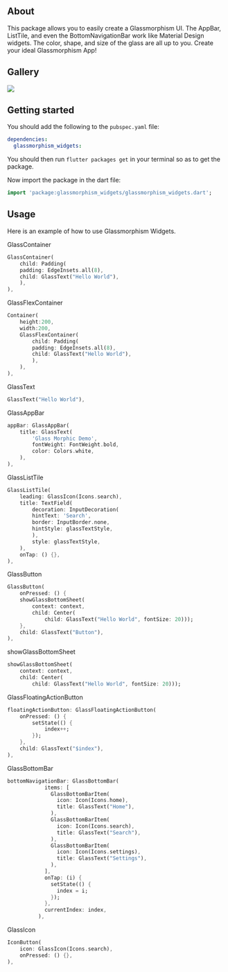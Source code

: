 <!-- 
This README describes the package. If you publish this package to pub.dev,
this README's contents appear on the landing page for your package.

For information about how to write a good package README, see the guide for
[writing package pages](https://dart.dev/guides/libraries/writing-package-pages). 

For general information about developing packages, see the Dart guide for
[creating packages](https://dart.dev/guides/libraries/create-library-packages)
and the Flutter guide for
[developing packages and plugins](https://flutter.dev/developing-packages). 
-->
## About
This package allows you to easily create a Glassmorphism UI.
The AppBar, ListTile, and even the BottomNavigationBar work like Material Design widgets.
The color, shape, and size of the glass are all up to you.
Create your ideal Glassmorphism App!

## Gallery
<img src="https://user-images.githubusercontent.com/82094614/147371522-76db6662-3945-4470-bad3-1dfec306ccd1.png"></img>


## Getting started

You should add the following to the `pubspec.yaml` file:

```yaml
dependencies:
  glassmorphism_widgets:
```

You should then run `flutter packages get` in your terminal so as to get the package.<br>

Now import the package in the dart file:

```dart
import 'package:glassmorphism_widgets/glassmorphism_widgets.dart';
```

## Usage
Here is an example of how to use Glassmorphism Widgets.

GlassContainer
```dart
GlassContainer(
    child: Padding(
    padding: EdgeInsets.all(8),
    child: GlassText("Hello World"),
    ),
),
```

GlassFlexContainer
```dart
Container(
    height:200,
    width:200,
    GlassFlexContainer(
        child: Padding(
        padding: EdgeInsets.all(8),
        child: GlassText("Hello World"),
        ),
    ),
),
```
GlassText
```dart
GlassText("Hello World"),
```

GlassAppBar
```dart
appBar: GlassAppBar(
    title: GlassText(
        'Glass Morphic Demo',
        fontWeight: FontWeight.bold,
        color: Colors.white,
    ),
),
```
GlassListTile
```dart
GlassListTile(
    leading: GlassIcon(Icons.search),
    title: TextField(
        decoration: InputDecoration(
        hintText: 'Search',
        border: InputBorder.none,
        hintStyle: glassTextStyle,
        ),
        style: glassTextStyle,
    ),
    onTap: () {},
),
```
GlassButton
```dart
GlassButton(
    onPressed: () {
    showGlassBottomSheet(
        context: context,
        child: Center(
            child: GlassText("Hello World", fontSize: 20)));
    },
    child: GlassText("Button"),
),
```
showGlassBottomSheet
```dart
showGlassBottomSheet(
    context: context,
    child: Center(
        child: GlassText("Hello World", fontSize: 20)));
```
GlassFloatingActionButton
```dart
floatingActionButton: GlassFloatingActionButton(
    onPressed: () {
        setState(() {
            index++;
        });
    },
    child: GlassText("$index"),
),
```
GlassBottomBar
```dart
bottomNavigationBar: GlassBottomBar(
            items: [
              GlassBottomBarItem(
                icon: Icon(Icons.home),
                title: GlassText("Home"),
              ),
              GlassBottomBarItem(
                icon: Icon(Icons.search),
                title: GlassText("Search"),
              ),
              GlassBottomBarItem(
                icon: Icon(Icons.settings),
                title: GlassText("Settings"),
              ),
            ],
            onTap: (i) {
              setState(() {
                index = i;
              });
            },
            currentIndex: index,
          ),
```
GlassIcon
```dart
IconButton(
    icon: GlassIcon(Icons.search),
    onPressed: () {},
),
```

